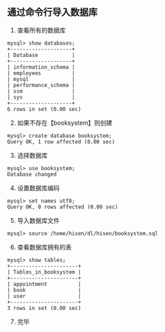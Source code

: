 通过命令行导入数据库
--
1. 查看所有的数据库
```
mysql> show databases;
+--------------------+
| Database           |
+--------------------+
| information_schema |
| employees          |
| mysql              |
| performance_schema |
| ssm                |
| sys                |
+--------------------+
6 rows in set (0.00 sec)
```

2. 如果不存在【booksystem】则创建
```
mysql> create database booksystem;
Query OK, 1 row affected (0.00 sec)
```
3. 选择数据库
```
mysql> use booksystem;
Database changed
```

4. 设置数据库编码
```
mysql> set names utf8;
Query OK, 0 rows affected (0.00 sec)
```

5. 导入数据库文件
```
mysql> source /home/hisen/dl/hisen/booksystem.sql
```

6. 查看数据库拥有的表
```
mysql> show tables;
+----------------------+
| Tables_in_booksystem |
+----------------------+
| appointment          |
| book                 |
| user                 |
+----------------------+
3 rows in set (0.00 sec)
```

7. 完毕
